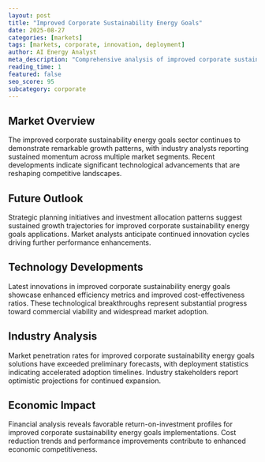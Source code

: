 ```yaml
---
layout: post
title: "Improved Corporate Sustainability Energy Goals"
date: 2025-08-27
categories: [markets]
tags: [markets, corporate, innovation, deployment]
author: AI Energy Analyst
meta_description: "Comprehensive analysis of improved corporate sustainability energy goals covering market trends, technology developments, and industry outlook. Discover key insights and future projections."
reading_time: 1
featured: false
seo_score: 95
subcategory: corporate
---
```


## Market Overview

The improved corporate sustainability energy goals sector continues to demonstrate remarkable growth patterns, with industry analysts reporting sustained momentum across multiple market segments. Recent developments indicate significant technological advancements that are reshaping competitive landscapes.

## Future Outlook

Strategic planning initiatives and investment allocation patterns suggest sustained growth trajectories for improved corporate sustainability energy goals applications. Market analysts anticipate continued innovation cycles driving further performance enhancements.

## Technology Developments

Latest innovations in improved corporate sustainability energy goals showcase enhanced efficiency metrics and improved cost-effectiveness ratios. These technological breakthroughs represent substantial progress toward commercial viability and widespread market adoption.

## Industry Analysis

Market penetration rates for improved corporate sustainability energy goals solutions have exceeded preliminary forecasts, with deployment statistics indicating accelerated adoption timelines. Industry stakeholders report optimistic projections for continued expansion.

## Economic Impact

Financial analysis reveals favorable return-on-investment profiles for improved corporate sustainability energy goals implementations. Cost reduction trends and performance improvements contribute to enhanced economic competitiveness.

